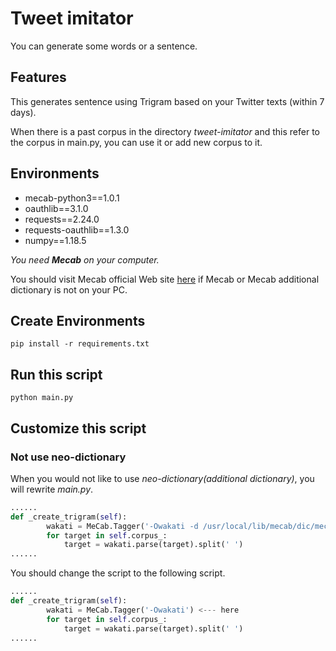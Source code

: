 # Tweet imitator

You can generate some words or a sentence.

## Features

This generates sentence using Trigram based on your Twitter texts (within 7 days).

When there is a past corpus in the directory *tweet-imitator* and this refer to the corpus in main.py, you can use it or add new corpus to it.

## Environments

- mecab-python3==1.0.1
- oauthlib==3.1.0
- requests==2.24.0
- requests-oauthlib==1.3.0
- numpy==1.18.5

*You need **Mecab** on your computer.*

You should visit Mecab official Web site [here](https://taku910.github.io/mecab) if Mecab or Mecab additional dictionary is not on your PC.

## Create Environments

```terminal or prompt
pip install -r requirements.txt
```

## Run this script

```terminal or prompt
python main.py
```

## Customize this script

### Not use neo-dictionary

When you would not like to use *neo-dictionary(additional dictionary)*, you will rewrite *main.py*.

```Python @ main.py before rewriting
......
def _create_trigram(self):
        wakati = MeCab.Tagger('-Owakati -d /usr/local/lib/mecab/dic/mecab-ipadic-neologd') <--- here
        for target in self.corpus_:
            target = wakati.parse(target).split(' ')
......
```

You should change the script to the following script.  

```Python @ main.py after rewriting
......
def _create_trigram(self):
        wakati = MeCab.Tagger('-Owakati') <--- here
        for target in self.corpus_:
            target = wakati.parse(target).split(' ')
......
```
